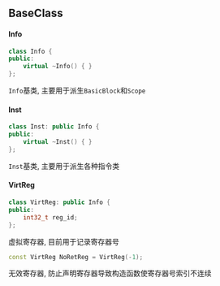 ## BaseClass

#### Info
```cpp
class Info {
public:
    virtual ~Info() { }
};
```
`Info`基类, 主要用于派生`BasicBlock`和`Scope`

#### Inst
```cpp
class Inst: public Info {
public:
    virtual ~Inst() { }
};
```
`Inst`基类, 主要用于派生各种指令类

#### VirtReg
```cpp
class VirtReg: public Info {
public:
    int32_t reg_id;
};
```
虚拟寄存器, 目前用于记录寄存器号

```cpp
const VirtReg NoRetReg = VirtReg(-1);
```
无效寄存器, 防止声明寄存器导致构造函数使寄存器号索引不连续
